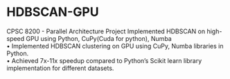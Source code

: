# HDBSCAN-GPU
CPSC 8200 - Parallel Architecture Project
Implemented HDBSCAN on high-speed GPU using Python, CuPy(Cuda for python), Numba  
  •	Implemented HDBSCAN clustering on GPU using CuPy, Numba libraries in Python.  
  •	Achieved 7x-11x speedup compared to Python’s Scikit learn library implementation for different datasets.
